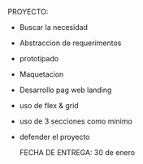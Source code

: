 PROYECTO:
- Buscar la necesidad
- Abstraccion de requerimentos
- prototipado
- Maquetacion
- Desarrollo pag web landing
- uso de flex & grid
- uso de 3 secciones como minimo
- defender el proyecto

  FECHA DE ENTREGA: 30 de enero
